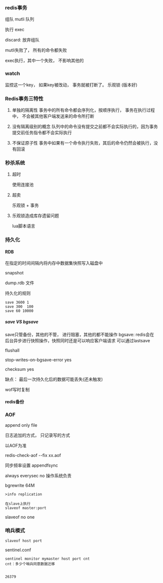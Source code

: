### redis事务

组队  mutli  队列

执行  exec

discard: 放弃组队


mutli失败了， 所有的命令都失败

exec执行，其中一个失败， 不影响其他的


### watch
监控这一个key， 如果key被改动， 事务就被打断了。
乐观锁 (版本好)



### Redis事务三特性
1. 单独的隔离性
    事务中的所有命令都会序列化，按顺序执行， 事务在执行过程中， 不会被其他客户端发送来的命令所打断
   
2. 没有隔离级别的概念
    队列中的命令没有提交之前都不会实际执行的，因为事务提交前任务指令都不会实际执行
   
3. 不保证原子性
    事务中如果有一个命令执行失败，其后的命令仍然会被执行，没有回滚
   



### 秒杀系统

1. 超时
   
    使用连接池
   
2. 超卖
   
    乐观锁 + 事务
   
3. 乐观锁造成库存遗留问题
   
    lua脚本语言



### 持久化

#### RDB



在指定的时间间隔内将内存中数据集快照写入磁盘中

snapshot 

dump.rdb 文件



持久化的规则
```shell
save 3600 1
save 300  100
save 60 10000
```


##### save VS  bgsave

save只管备份，其他的不管， 进行阻塞，其他的都不能操作
bgsave: redis会在后台异步进行快照操作，快照同时还是可以响应客户端请求
可以通过lastsave


flushall

stop-writes-on-bgsave-error yes

checksum yes




缺点： 最后一次持久化后的数据可能丢失(还未触发)

wof写时复制


#### redis备份


### AOF
append only file

日志追加的方式， 只记录写的方式

以AOF为准

redis-check-aof  --fix xx.aof

同步频率设置
appendfsync 

always
everysec
no 操作系统负责




bgrewrite
    64M

 ```shell
>info replication

在slave上执行
slaveof master:port
```



slaveof no one




### 哨兵模式

```shell
slaveof host port
```

sentinel.conf

```shell
sentinel monitor mymaster host port cnt
cnt：多少个哨兵同意数据迁移


26379


```






